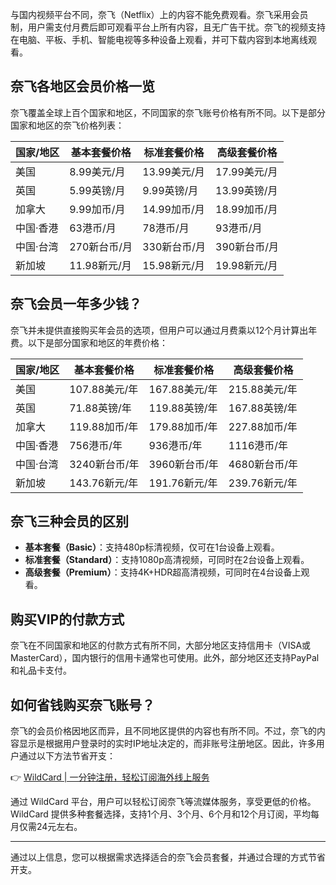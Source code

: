 与国内视频平台不同，奈飞（Netflix）上的内容不能免费观看。奈飞采用会员制，用户需支付月费后即可观看平台上所有内容，且无广告干扰。奈飞的视频支持在电脑、平板、手机、智能电视等多种设备上观看，并可下载内容到本地离线观看。

## 奈飞各地区会员价格一览

奈飞覆盖全球上百个国家和地区，不同国家的奈飞账号价格有所不同。以下是部分国家和地区的奈飞价格列表：

| 国家/地区   | 基本套餐价格 | 标准套餐价格 | 高级套餐价格 |
|-------------|--------------|--------------|--------------|
| 美国        | 8.99美元/月  | 13.99美元/月 | 17.99美元/月 |
| 英国        | 5.99英镑/月  | 9.99英镑/月  | 13.99英镑/月 |
| 加拿大      | 9.99加币/月  | 14.99加币/月 | 18.99加币/月 |
| 中国·香港   | 63港币/月    | 78港币/月    | 93港币/月    |
| 中国·台湾   | 270新台币/月 | 330新台币/月 | 390新台币/月 |
| 新加坡      | 11.98新元/月 | 15.98新元/月 | 19.98新元/月 |

## 奈飞会员一年多少钱？

奈飞并未提供直接购买年会员的选项，但用户可以通过月费乘以12个月计算出年费。以下是部分国家和地区的年费价格：

| 国家/地区   | 基本套餐价格   | 标准套餐价格   | 高级套餐价格   |
|-------------|----------------|----------------|----------------|
| 美国        | 107.88美元/年  | 167.88美元/年  | 215.88美元/年  |
| 英国        | 71.88英镑/年   | 119.88英镑/年  | 167.88英镑/年  |
| 加拿大      | 119.88加币/年  | 179.88加币/年  | 227.88加币/年  |
| 中国·香港   | 756港币/年     | 936港币/年     | 1116港币/年    |
| 中国·台湾   | 3240新台币/年  | 3960新台币/年  | 4680新台币/年  |
| 新加坡      | 143.76新元/年  | 191.76新元/年  | 239.76新元/年  |

## 奈飞三种会员的区别

- **基本套餐（Basic）**：支持480p标清视频，仅可在1台设备上观看。
- **标准套餐（Standard）**：支持1080p高清视频，可同时在2台设备上观看。
- **高级套餐（Premium）**：支持4K+HDR超高清视频，可同时在4台设备上观看。

## 购买VIP的付款方式

奈飞在不同国家和地区的付款方式有所不同，大部分地区支持信用卡（VISA或MasterCard），国内银行的信用卡通常也可使用。此外，部分地区还支持PayPal和礼品卡支付。

## 如何省钱购买奈飞账号？

奈飞的会员价格因地区而异，且不同地区提供的内容也有所不同。不过，奈飞的内容显示是根据用户登录时的实时IP地址决定的，而非账号注册地区。因此，许多用户通过以下方法节省开支：

👉 [WildCard | 一分钟注册，轻松订阅海外线上服务](https://bit.ly/bewildcard)

通过 WildCard 平台，用户可以轻松订阅奈飞等流媒体服务，享受更低的价格。WildCard 提供多种套餐选择，支持1个月、3个月、6个月和12个月订阅，平均每月仅需24元左右。

---

通过以上信息，您可以根据需求选择适合的奈飞会员套餐，并通过合理的方式节省开支。